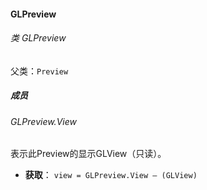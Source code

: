 #### GLPreview

###### 类 GLPreview

父类：`Preview`

##### 成员

###### GLPreview.View

表示此Preview的显示GLView（只读）。

- <b>获取</b>：
  `view = GLPreview.View – (GLView)`